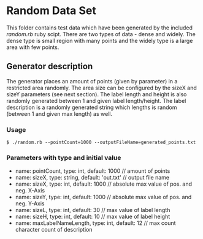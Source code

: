 # Random Data Set

This folder contains test data which have been generated by the included
*random.rb* ruby scipt. There are two types of data - dense and widely.
The dense type is small region with many points and the widely type is a large
area with few points.

## Generator description
The generator places an amount of points (given by parameter) in a restricted
area randomly. The area size can be configured by the sizeX and sizeY parameters
(see next section). The label length and height is also randomly generated
between 1 and given label length/height. The label description is a randomly
generated string which lengths is random (between 1 and given max length) as
well.

### Usage
    $ ./random.rb --pointCount=1000 --outputFileName=generated_points.txt

### Parameters with type and initial value
- name: pointCount, type: int, default: 1000 // amount of points
- name: sizeX, type: string, default: 'out.txt' // output file name
- name: sizeX, type: int, default: 1000 // absolute max value of pos. and neg. X-Axis
- name: sizeY, type: int, default: 1000 // absolute max value of pos. and neg. Y-Axis
- name: sizeL, type: int, default: 30 // max value of label length
- name: sizeH, type: int, default: 10 // max value of label height
- name: maxLabelNameLength, type: int, default: 12 // max count character count of description
